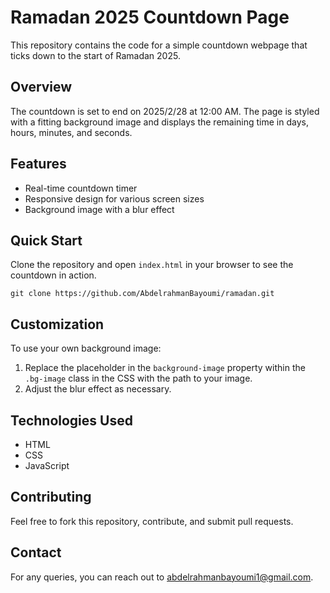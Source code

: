 # Ramadan 2025 Countdown Page

This repository contains the code for a simple countdown webpage that ticks down to the start of Ramadan 2025.

## Overview

The countdown is set to end on 2025/2/28 at 12:00 AM. The page is styled with a fitting background image and displays the remaining time in days, hours, minutes, and seconds.

## Features

- Real-time countdown timer
- Responsive design for various screen sizes
- Background image with a blur effect

## Quick Start

Clone the repository and open `index.html` in your browser to see the countdown in action.

```
git clone https://github.com/AbdelrahmanBayoumi/ramadan.git
```

## Customization

To use your own background image:

1. Replace the placeholder in the `background-image` property within the `.bg-image` class in the CSS with the path to your image.
2. Adjust the blur effect as necessary.

## Technologies Used
- HTML
- CSS
- JavaScript

## Contributing
Feel free to fork this repository, contribute, and submit pull requests.

## Contact

For any queries, you can reach out to abdelrahmanbayoumi1@gmail.com.
